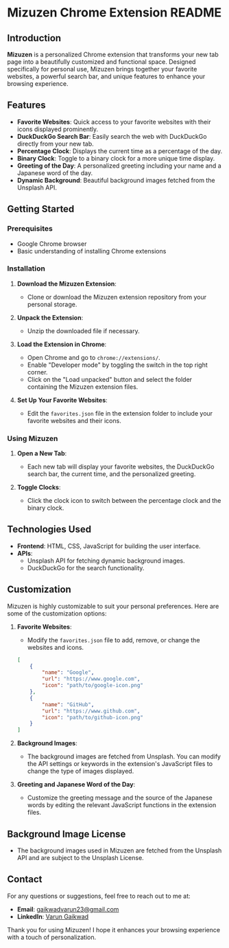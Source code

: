 # Mizuzen Chrome Extension README

## Introduction

**Mizuzen** is a personalized Chrome extension that transforms your new tab page into a beautifully customized and functional space. Designed specifically for personal use, Mizuzen brings together your favorite websites, a powerful search bar, and unique features to enhance your browsing experience.

## Features

- **Favorite Websites**: Quick access to your favorite websites with their icons displayed prominently.
- **DuckDuckGo Search Bar**: Easily search the web with DuckDuckGo directly from your new tab.
- **Percentage Clock**: Displays the current time as a percentage of the day.
- **Binary Clock**: Toggle to a binary clock for a more unique time display.
- **Greeting of the Day**: A personalized greeting including your name and a Japanese word of the day.
- **Dynamic Background**: Beautiful background images fetched from the Unsplash API.

## Getting Started

### Prerequisites

- Google Chrome browser
- Basic understanding of installing Chrome extensions

### Installation

1. **Download the Mizuzen Extension**:
   - Clone or download the Mizuzen extension repository from your personal storage.

2. **Unpack the Extension**:
   - Unzip the downloaded file if necessary.

3. **Load the Extension in Chrome**:
   - Open Chrome and go to `chrome://extensions/`.
   - Enable "Developer mode" by toggling the switch in the top right corner.
   - Click on the "Load unpacked" button and select the folder containing the Mizuzen extension files.

4. **Set Up Your Favorite Websites**:
   - Edit the `favorites.json` file in the extension folder to include your favorite websites and their icons.

### Using Mizuzen

1. **Open a New Tab**:
   - Each new tab will display your favorite websites, the DuckDuckGo search bar, the current time, and the personalized greeting.
   
2. **Toggle Clocks**:
   - Click the clock icon to switch between the percentage clock and the binary clock.

## Technologies Used

- **Frontend**: HTML, CSS, JavaScript for building the user interface.
- **APIs**: 
  - Unsplash API for fetching dynamic background images.
  - DuckDuckGo for the search functionality.

## Customization

Mizuzen is highly customizable to suit your personal preferences. Here are some of the customization options:

1. **Favorite Websites**:
   - Modify the `favorites.json` file to add, remove, or change the websites and icons.

   ```json
   [
       {
           "name": "Google",
           "url": "https://www.google.com",
           "icon": "path/to/google-icon.png"
       },
       {
           "name": "GitHub",
           "url": "https://www.github.com",
           "icon": "path/to/github-icon.png"
       }
   ]
   ```
2. **Background Images**:
   - The background images are fetched from Unsplash. You can modify the API settings or keywords in the extension's JavaScript files to change the type of images displayed.

3. **Greeting and Japanese Word of the Day**:
   - Customize the greeting message and the source of the Japanese words by editing the relevant JavaScript functions in the extension files.

## Background Image License

- The background images used in Mizuzen are fetched from the Unsplash API and are subject to the Unsplash License.

## Contact

For any questions or suggestions, feel free to reach out to me at:

- **Email**: gaikwadvarun23@gmail.com
- **LinkedIn**: [Varun Gaikwad](https://www.linkedin.com/in/varun-gaikwad/)

Thank you for using Mizuzen! I hope it enhances your browsing experience with a touch of personalization.
